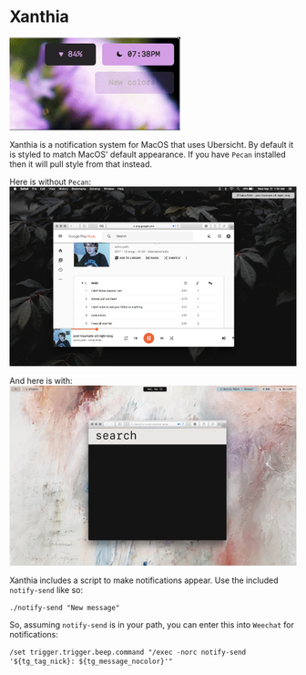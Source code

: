 # Xanthia
![Screenshot 1](/screenshots/1.gif)

Xanthia is a notification system for MacOS that uses Ubersicht.  By default it is styled to match MacOS' default appearance.  If you have `Pecan` installed then it will pull style from that instead.

Here is without `Pecan`:
![Screenshot_2](/screenshots/screenshot1.jpg)

And here is with:
![Screenshot_3](/screenshots/screenshot2.jpg)

Xanthia includes a script to make notifications appear.  Use the included `notify-send` like so:

```
./notify-send "New message"
```

So, assuming `notify-send` is in your path, you can enter this into `Weechat` for notifications:

```
/set trigger.trigger.beep.command "/exec -norc notify-send '${tg_tag_nick}: ${tg_message_nocolor}'"
```

